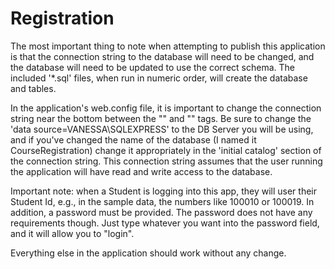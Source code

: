 # Registration
The most important thing to note when attempting to publish this application is that the connection string to the database will need to be changed, and the database will need to be updated to use the correct schema. The included '*.sql' files, when run in numeric order, will create the database and tables.

In the application's web.config file, it is important to change the connection string near the bottom between the "<connectionStrings>" and "</connectionStrings>" tags. Be sure to change the 'data source=VANESSA\SQLEXPRESS' to the DB Server you will be using, and if you've changed the name of the database (I named it CourseRegistration) change it appropriately in the 'initial catalog' section of the connection string. This connection string assumes that the user running the application will have read and write access to the database.

Important note: when a Student is logging into this app, they will user their Student Id, e.g., in the sample data, the numbers like 100010 or 100019. In addition, a password must be provided. The password does not have any requirements though. Just type whatever you want into the password field, and it will allow you to "login".

Everything else in the application should work without any change.
